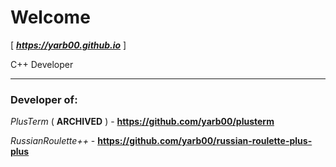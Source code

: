# Welcome

[ ***https://yarb00.github.io*** ]

C++ Developer

-----

### Developer of:

*PlusTerm* ( **ARCHIVED** ) - **https://github.com/yarb00/plusterm**

*RussianRoulette++* - **https://github.com/yarb00/russian-roulette-plus-plus**
